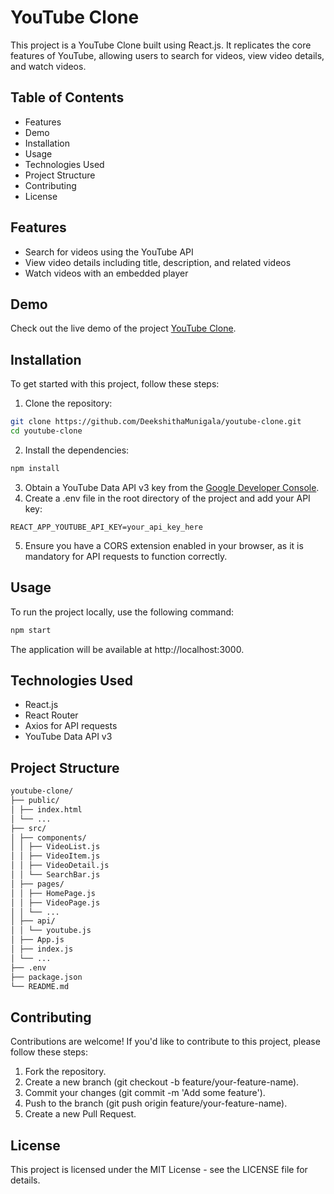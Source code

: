 # YouTube Clone

This project is a YouTube Clone built using React.js. It replicates the core features of YouTube, allowing users to search for videos, view video details, and watch videos.

## Table of Contents
- Features
- Demo
- Installation
- Usage
- Technologies Used
- Project Structure
- Contributing
- License

## Features
- Search for videos using the YouTube API
- View video details including title, description, and related videos
- Watch videos with an embedded player

## Demo
Check out the live demo of the project [YouTube Clone](https://projectyoutubeclone.netlify.app/).

## Installation
To get started with this project, follow these steps:
1. Clone the repository:
```bash
git clone https://github.com/DeekshithaMunigala/youtube-clone.git
cd youtube-clone
```
2. Install the dependencies:
```bash
npm install
```
3. Obtain a YouTube Data API v3 key from the [Google Developer Console](https://console.developers.google.com/).
4. Create a .env file in the root directory of the project and add your API key:
```
REACT_APP_YOUTUBE_API_KEY=your_api_key_here
```
5. Ensure you have a CORS extension enabled in your browser, as it is mandatory for API requests to function correctly.

## Usage
To run the project locally, use the following command:
```bash
npm start
```
The application will be available at http://localhost:3000.

## Technologies Used
- React.js
- React Router
- Axios for API requests
- YouTube Data API v3

## Project Structure
```bash
youtube-clone/
├── public/
│ ├── index.html
│ └── ...
├── src/
│ ├── components/
│ │ ├── VideoList.js
│ │ ├── VideoItem.js
│ │ ├── VideoDetail.js
│ │ └── SearchBar.js
│ ├── pages/
│ │ ├── HomePage.js
│ │ ├── VideoPage.js
│ │ └── ...
│ ├── api/
│ │ └── youtube.js
│ ├── App.js
│ ├── index.js
│ └── ...
├── .env
├── package.json
└── README.md
```

## Contributing
Contributions are welcome! If you'd like to contribute to this project, please follow these steps:
1. Fork the repository.
2. Create a new branch (git checkout -b feature/your-feature-name).
3. Commit your changes (git commit -m 'Add some feature').
4. Push to the branch (git push origin feature/your-feature-name).
5. Create a new Pull Request.

## License
This project is licensed under the MIT License - see the LICENSE file for details.
